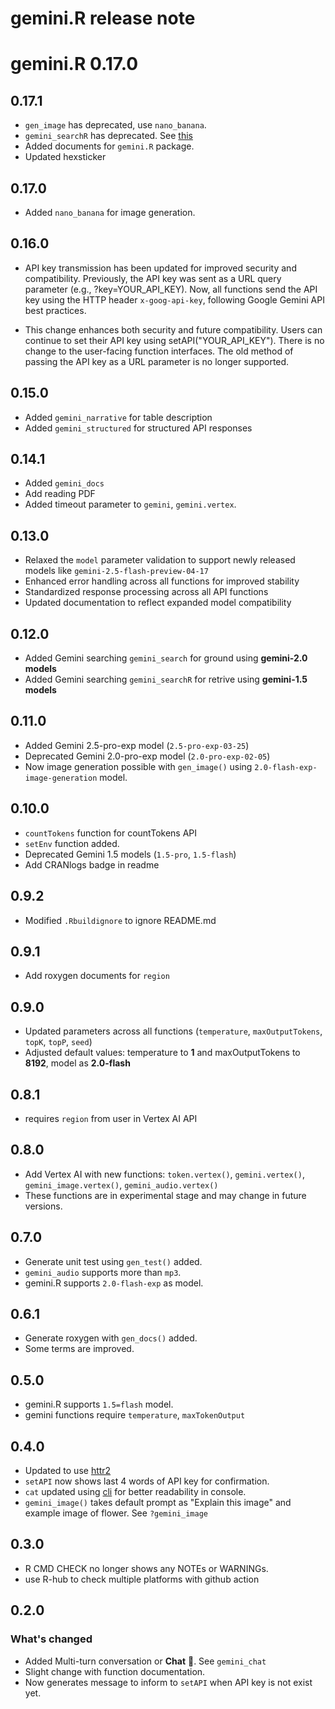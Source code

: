 # gemini.R release note

# gemini.R 0.17.0

## 0.17.1

- `gen_image` has deprecated, use `nano_banana`.
- `gemini_searchR` has deprecated. See [this](https://ai.google.dev/gemini-api/docs/google-search#grounding_with_gemini_15_models_legacy)
- Added documents for `gemini.R` package.
- Updated hexsticker

## 0.17.0

- Added `nano_banana` for image generation.

## 0.16.0

- API key transmission has been updated for improved security and compatibility.
  Previously, the API key was sent as a URL query parameter (e.g., ?key=YOUR_API_KEY).
  Now, all functions send the API key using the HTTP header `x-goog-api-key`, following Google Gemini API best practices.

- This change enhances both security and future compatibility.
  Users can continue to set their API key using setAPI("YOUR_API_KEY"). There is no change to the user-facing function interfaces.
  The old method of passing the API key as a URL parameter is no longer supported.

## 0.15.0

- Added `gemini_narrative` for table description
- Added `gemini_structured` for structured API responses

## 0.14.1

- Added `gemini_docs`
- Add reading PDF
- Added timeout parameter to `gemini`, `gemini.vertex`.

## 0.13.0

- Relaxed the `model` parameter validation to support newly released models like `gemini-2.5-flash-preview-04-17`
- Enhanced error handling across all functions for improved stability
- Standardized response processing across all API functions
- Updated documentation to reflect expanded model compatibility

## 0.12.0

- Added Gemini searching `gemini_search` for ground using **gemini-2.0 models**
- Added Gemini searching `gemini_searchR` for retrive using **gemini-1.5 models**

## 0.11.0

- Added Gemini 2.5-pro-exp model (`2.5-pro-exp-03-25`)
- Deprecated Gemini 2.0-pro-exp model (`2.0-pro-exp-02-05`)
- Now image generation possible with `gen_image()` using `2.0-flash-exp-image-generation` model.

## 0.10.0

- `countTokens` function for countTokens API
- `setEnv` function added.
- Deprecated Gemini 1.5 models (`1.5-pro`, `1.5-flash`)
- Add CRANlogs badge in readme

## 0.9.2

- Modified `.Rbuildignore` to ignore README.md

## 0.9.1

- Add roxygen documents for `region`

## 0.9.0

- Updated parameters across all functions (`temperature`, `maxOutputTokens`, `topK`, `topP`, `seed`)
- Adjusted default values: temperature to **1** and maxOutputTokens to **8192**, model as **2.0-flash**

## 0.8.1

- requires `region` from user in Vertex AI API

## 0.8.0

- Add Vertex AI with new functions: `token.vertex()`, `gemini.vertex()`, `gemini_image.vertex()`, `gemini_audio.vertex()`
- These functions are in experimental stage and may change in future versions.

## 0.7.0

- Generate unit test using `gen_test()` added.
- `gemini_audio` supports more than `mp3`.
- gemini.R supports `2.0-flash-exp` as model.

## 0.6.1

- Generate roxygen with `gen_docs()` added.
- Some terms are improved.

## 0.5.0

- gemini.R supports `1.5=flash` model.
- gemini functions require `temperature`, `maxTokenOutput`

## 0.4.0

- Updated to use [httr2](https://httr2.r-lib.org/)
- `setAPI` now shows last 4 words of API key for confirmation.
- `cat` updated using [cli](https://github.com/r-lib/cli) for better readability in console.
- `gemini_image()` takes default prompt as "Explain this image" and example image of flower. See `?gemini_image`

## 0.3.0

- R CMD CHECK no longer shows any NOTEs or WARNINGs.
- use R-hub to check multiple platforms with github action

## 0.2.0

### What's changed

- Added Multi-turn conversation or **Chat** 💬. See `gemini_chat`
- Slight change with function documentation.
- Now generates message to inform to `setAPI` when API key is not exist yet.
